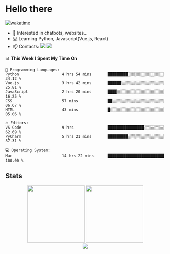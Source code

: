 # Hello there

[![wakatime](https://wakatime.com/badge/user/018bd4cf-9224-4729-b4f3-31fc6a93ca34.svg)](https://wakatime.com/@flamescoder)

- 👀 Interested in chatbots, websites...
- 💻 Learning Python, Javascript(Vue.js, React)
- 📫 Contacts: <a href="https://t.me/FlameCoder0_0" target="_blank"><img src="https://img.shields.io/badge/telegram-0088cc?logo=telegram&logoColor=white"/></a> <a href="https://discord.gg/3wt8QRndjm" target="_blank"><img src="https://img.shields.io/badge/discord-5865F2?logo=discord&logoColor=white"/></a>

<!--START_SECTION:waka-->
📊 **This Week I Spent My Time On** 

```text
💬 Programming Languages: 
Python                   4 hrs 54 mins       █████████░░░░░░░░░░░░░░░░   34.12 % 
Vue.js                   3 hrs 42 mins       ██████░░░░░░░░░░░░░░░░░░░   25.81 % 
JavaScript               2 hrs 20 mins       ████░░░░░░░░░░░░░░░░░░░░░   16.25 % 
CSS                      57 mins             ██░░░░░░░░░░░░░░░░░░░░░░░   06.67 % 
HTML                     43 mins             █░░░░░░░░░░░░░░░░░░░░░░░░   05.06 % 

🔥 Editors: 
VS Code                  9 hrs               ████████████████░░░░░░░░░   62.69 % 
PyCharm                  5 hrs 21 mins       █████████░░░░░░░░░░░░░░░░   37.31 % 

💻 Operating System: 
Mac                      14 hrs 22 mins      █████████████████████████   100.00 % 
```


<!--END_SECTION:waka-->

<h2>Stats</h2>

<div align="center">
  <img height="180" src="https://github-readme-stats-sigma-five.vercel.app/api?username=FlamesC0der&show_icons=true&count_private=true&theme=codeSTACKr&bg_color=0d1117&border_color=30363d"/>
  <img height="180" src="https://github-readme-stats-sigma-five.vercel.app//api/top-langs/?username=FlamesC0der&layout=compact&theme=codeSTACKr&border_color=30363d&bg_color=0d1117"/>
</div>

<div align="center">
  <img src="https://komarev.com/ghpvc/?username=FlamesC0der&style=flat-square&color=red"/>
</div>
